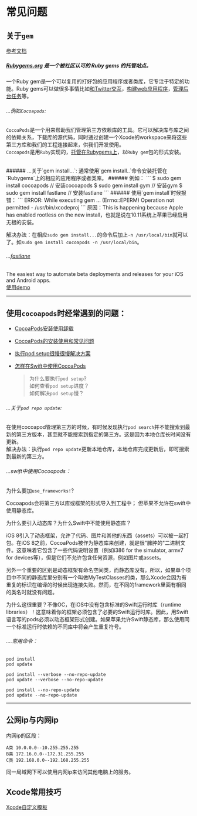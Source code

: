 # 常见问题


## 关于`gem`
[参考文档](http://www.jianshu.com/p/2ccf4f09e0a8)
##### [Rubygems.org](https://rubygems.org/) 是一个被社区认可的 Ruby gems 的托管站点。
一个Ruby gem是一个可以复用的打好包的应用程序或者类库，它专注于特定的功能。Ruby gems可以做很多事情比如[和Twitter交互](https://github.com/sferik/twitter)，[构建web应用程序](https://github.com/rails/rails)，[管理后台任务](https://github.com/brandonhilkert/sucker_punch)等。 

###### ...例如`Cocoapods`:
`CocoaPods`是一个用来帮助我们管理第三方依赖库的工具。它可以解决库与库之间的依赖关系，下载库的源代码，同时通过创建一个Xcode的workspace来将这些第三方库和我们的工程连接起来，供我们开发使用。  
`Cocoapods`是用`Ruby`实现的，[托管在Rubygems上](https://rubygems.org/search?utf8=%E2%9C%93&query=cocoapods)，以`Ruby gem`包的形式安装。

<br /> 
###### ...关于`gem install...`:
通常使用`gem install..`命令安装托管在`Rubygems`上的相应的应用程序或者类库。  
###### 例如：
```
$ sudo gem install cocoapods // 安装cocoapods
$ sudo gem install gym // 安装gym
$ sudo gem install fastlane // 安装fastlane
```
###### 使用`gem install`时候报错：  
```
ERROR:  While executing gem ... (Errno::EPERM)  
Operation not permitted - /usr/bin/xcodeproj
```    
原因：This is happening because Apple has enabled rootless on the new install，也就是说在10.11系统上苹果已经启用无根的安装。

解决办法：在相应`sudo gem install...`的命令后加上`-n /usr/local/bin`就可以了。如`sudo gem install cocoapods -n /usr/local/bin`。


###### ...[fastlane](https://rubygems.org/gems/fastlane)
The easiest way to automate beta deployments and releases for your iOS and Android apps.  
[使用demo](http://www.jianshu.com/p/edcd8d9430f6)
***

## 使用`cocoapods`时经常遇到的问题：
* [CocoaPods安装使用卸载](http://www.jianshu.com/p/20c8fc24da99)
* [CocoaPods的安装使用和常见问题](http://www.jianshu.com/p/6e5c0f78200a)    
* [执行pod setup很慢很慢解决方案](http://www.jianshu.com/p/43a268ba8f47)   
* [怎样在Swift中使用CocoaPods](http://www.cocoachina.com/swift/20150629/12305.html)

	> 为什么要执行`pod setup`?  
	> 如何查看`pod setup`进度？  
	> 如何解决`pod setup`慢？

###### ...关于`pod repo update`:
在使用cocoapod管理第三方的时候，有时候发现执行`pod search`并不能搜索到最新的第三方版本，甚至就不能搜索到指定的第三方。这是因为本地仓库长时间没有更新。  
解决办法：执行`pod repo update`更新本地仓库，本地仓库完成更新后，即可搜索到最新的第三方。

###### ...swift中使用Cocoapods：
为什么要加`use_frameworks!`?  

Cocoapods会将第三方以库或框架的形式导入到工程中； 但苹果不允许在swift中使用静态库。

为什么要引入动态库？为什么Swift中不能使用静态库？

iOS 8引入了动态框架，允许了代码、图片和其他的东西（assets）可以被一起打包。在iOS 8之前，CocoaPods被作为静态库来创建，就是很"臃肿的"二进制文件。这意味着它包含了一些代码说明设置（例如i386 for the simulator, armv7 for devices等），但是它们不允许包含任何资源，例如图片或assets。

另外一个重要的区别是动态框架有命名空间类，而静态库没有。所以，如果单个项目中不同的静态库里分别有一个叫做MyTestClasses的类，那么Xcode会因为有重复的标识在编译的时候出现连接失败。然而，在不同的framework里面有相同的类名时就没有问题。

为什么这很重要？不像OC，在iOS中没有包含标准的Swift运行时库（runtime libraries）！这意味着你的框架必须包含了必要的Swift运行时库。因此，用Swift语言写的pods必须以动态框架形式创建。如果苹果允许Swift静态库，那么使用同一个标准运行时依赖的不同库中将会产生重复符号。

###### ....常用命令：
```
pod install  
pod update  

pod install --verbose --no-repo-update  
pod update --verbose --no-repo-update    

pod install --no-repo-update  
pod update --no-repo-update  
```
***


## 公网ip与内网ip

内网ip的区段：

```
A类 10.0.0.0--10.255.255.255 
B类 172.16.0.0--172.31.255.255 
C类 192.168.0.0--192.168.255.255
```
同一局域网下可以使用内网ip来访问其他电脑上的服务。

## Xcode常用技巧
[Xcode自定义模板](http://www.jianshu.com/p/b938548cf3f2)  








